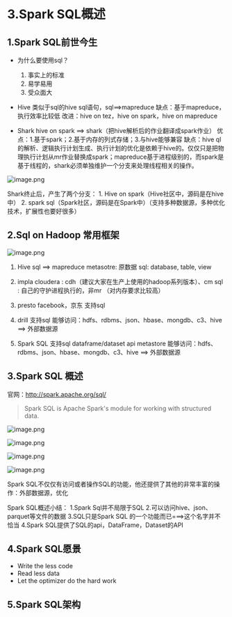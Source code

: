# 3.Spark SQL概述

## 1.Spark SQL前世今生

- 为什么要使用sql？
    1. 事实上的标准
    2. 易学易用
    3. 受众面大
    
- Hive
类似于sql的hive sql语句，sql==>mapreduce
缺点：基于mapreduce，执行效率比较低
改进：hive on tez，hive on spark，hive on mapreduce

    
- Shark
hive on spark ==> shark（把hive解析后的作业翻译成spark作业）
优点：1.基于spark；2.基于内存的列式存储；3.与hive能够兼容
缺点：hive ql 的解析、逻辑执行计划生成、执行计划的优化是依赖于hive的。仅仅只是把物理执行计划从mr作业替换成spark；mapreduce基于进程级别的，而spark是基于线程的，shark必须单独维护一个分支来处理线程相关的操作。

![image.png](https://upload-images.jianshu.io/upload_images/7220971-d1d24ec90c379222.png?imageMogr2/auto-orient/strip%7CimageView2/2/w/1240)

Shark终止后，产生了两个分支：
    1. Hive on spark（Hive社区中，源码是在hive中）
    2. spark sql（Spark社区，源码是在Spark中）（支持多种数据源，多种优化技术，扩展性也要好很多）
    
    
## 2.Sql on Hadoop 常用框架

![image.png](https://upload-images.jianshu.io/upload_images/7220971-dd2b520731343bfe.png?imageMogr2/auto-orient/strip%7CimageView2/2/w/1240)

    
1. Hive
    sql ==> mapreduce
    metasotre: 原数据
    sql: database, table, view

2. impla
    cloudera : cdh（建议大家在生产上使用的hadoop系列版本）、cm
    sql : 自己的守护进程执行的，非mr （对内存要求比较高）

3. presto
    facebook，京东
    支持sql

3. drill
    支持sql
    能够访问：hdfs、rdbms、json、hbase、mongdb、c3、hive ==> 外部数据源
    
4. Spark SQL
    支持sql
    dataframe/dataset api
    metastore
    能够访问：hdfs、rdbms、json、hbase、mongdb、c3、hive ==> 外部数据源
    
## 3.Spark SQL 概述
官网：http://spark.apache.org/sql/

> Spark SQL is Apache Spark's module for working with structured data.


![image.png](https://upload-images.jianshu.io/upload_images/7220971-d72373eb231bc55f.png?imageMogr2/auto-orient/strip%7CimageView2/2/w/1240)

![image.png](https://upload-images.jianshu.io/upload_images/7220971-1908782f48c84ded.png?imageMogr2/auto-orient/strip%7CimageView2/2/w/1240)

![image.png](https://upload-images.jianshu.io/upload_images/7220971-ba9efb37cf853d97.png?imageMogr2/auto-orient/strip%7CimageView2/2/w/1240)

![image.png](https://upload-images.jianshu.io/upload_images/7220971-97b000f4d8921e21.png?imageMogr2/auto-orient/strip%7CimageView2/2/w/1240)


Spark SQL不仅仅有访问或者操作SQL的功能，他还提供了其他的非常丰富的操作：外部数据源，优化

Spark SQL概述小结：
1.Spark Sql并不局限于SQL
2.可以访问hive、json、parquet等文件的数据
3.SQL只是Spark SQL 的一个功能而已===>这个名字并不恰当
4.Spark SQL提供了SQL的api，DataFrame，Dataset的API


## 4.Spark SQL愿景

- Write the less code
- Read less data
- Let the optimizer do the hard work



## 5.Spark SQL架构






